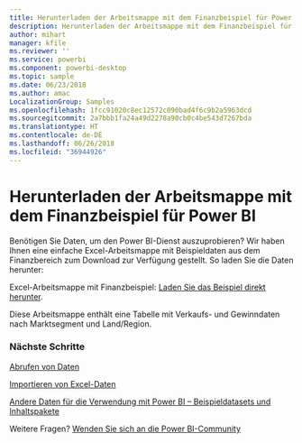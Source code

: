 ```yaml
---
title: Herunterladen der Arbeitsmappe mit dem Finanzbeispiel für Power BI
description: Herunterladen der Arbeitsmappe mit dem Finanzbeispiel für Power BI
author: mihart
manager: kfile
ms.reviewer: ''
ms.service: powerbi
ms.component: powerbi-desktop
ms.topic: sample
ms.date: 06/23/2018
ms.author: amac
LocalizationGroup: Samples
ms.openlocfilehash: 1fcc91020c8ec12572c090bad4f6c9b2a5963dcd
ms.sourcegitcommit: 2a7bbb1fa24a49d2278a90cb0c4be543d7267bda
ms.translationtype: HT
ms.contentlocale: de-DE
ms.lasthandoff: 06/26/2018
ms.locfileid: "36944926"
---
```

# <a name="download-the-financial-sample-workbook-for-power-bi"></a>Herunterladen der Arbeitsmappe mit dem Finanzbeispiel für Power BI
Benötigen Sie Daten, um den Power BI-Dienst auszuprobieren? Wir haben Ihnen eine einfache Excel-Arbeitsmappe mit Beispieldaten aus dem Finanzbereich zum Download zur Verfügung gestellt.  So laden Sie die Daten herunter:

Excel-Arbeitsmappe mit Finanzbeispiel: [Laden Sie das Beispiel direkt herunter](http://go.microsoft.com/fwlink/?LinkID=521962).

Diese Arbeitsmappe enthält eine Tabelle mit Verkaufs- und Gewinndaten nach Marktsegment und Land/Region.

### <a name="next-steps"></a>Nächste Schritte
[Abrufen von Daten](service-get-data.md)

[Importieren von Excel-Daten](service-excel-workbook-files.md)

[Andere Daten für die Verwendung mit Power BI – Beispieldatasets und Inhaltspakete](sample-datasets.md)

Weitere Fragen? [Wenden Sie sich an die Power BI-Community](http://community.powerbi.com/)

